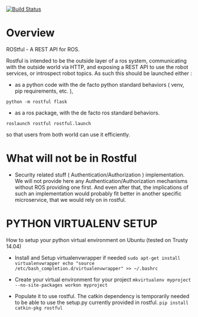 [![Build Status](https://travis-ci.org/asmodehn/rostful.svg?branch=indigo-devel)](https://travis-ci.org/asmodehn/rostful)

Overview
========

ROStful - A REST API for ROS.

Rostful is intended to be the outside layer of a ros system,
communicating with the outside world via HTTP,
and exposing a REST API to use the robot services, or introspect robot topics.
As such this should be launched either : 
 - as a python code with the de facto python standard behaviors ( venv, pip requirements, etc. ),

``` python -m rostful flask ```

 - as a ros package, with the de facto ros standard behaviors.

``` roslaunch rostful rostful.launch ```

so that users from both world can use it efficiently.

What will not be in Rostful
===========================
 - Security related stuff ( Authentication/Authorization ) implementation.
 We will not provide here any Authentication/Authorization mechanisms without ROS providing one first.
 And even after that, the implications of such an implementation would probably fit better in another specific microservice, that we would rely on in rostful.

PYTHON VIRTUALENV SETUP
=======================

How to setup your python virtual environment on Ubuntu (tested on Trusty
14.04)
 - Install and Setup virtualenvwrapper if needed
``` sudo apt-get install virtualenvwrapper echo "source /etc/bash_completion.d/virtualenvwrapper" >> ~/.bashrc ```

 - Create your virtual environment for your project
``` mkvirtualenv myproject --no-site-packages workon myproject ```

 - Populate it to use rostful. The catkin dependency is temporarily needed
to be able to use the setup.py currently provided in rostful.
``` pip install catkin-pkg rostful ```